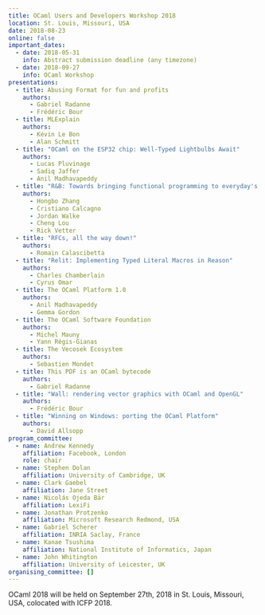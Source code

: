 ```yaml
---
title: OCaml Users and Developers Workshop 2018
location: St. Louis, Missouri, USA
date: 2018-08-23
online: false
important_dates: 
  - date: 2018-05-31
    info: Abstract submission deadline (any timezone)
  - date: 2018-09-27
    info: OCaml Workshop
presentations: 
  - title: Abusing Format for fun and profits
    authors:
      - Gabriel Radanne
      - Frédéric Bour
  - title: MLExplain
    authors: 
      - Kévin Le Bon
      - Alan Schmitt
  - title: "OCaml on the ESP32 chip: Well-Typed Lightbulbs Await"
    authors: 
      - Lucas Pluvinage
      - Sadiq Jaffer
      - Anil Madhavapeddy
  - title: "R&B: Towards bringing functional programming to everyday's web programmer"
    authors: 
      - Hongbo Zhang
      - Cristiano Calcagno
      - Jordan Walke
      - Cheng Lou
      - Rick Vetter
  - title: "RFCs, all the way down!"
    authors:
      - Romain Calascibetta
  - title: "Relit: Implementing Typed Literal Macros in Reason"
    authors: 
      - Charles Chamberlain
      - Cyrus Omar
  - title: The OCaml Platform 1.0
    authors:
      - Anil Madhavapeddy
      - Gemma Gordon
  - title: The OCaml Software Foundation
    authors: 
      - Michel Mauny
      - Yann Régis-Gianas
  - title: The Vecosek Ecosystem
    authors:
      - Sebastien Mondet
  - title: This PDF is an OCaml bytecode
    authors:
      - Gabriel Radanne
  - title: "Wall: rendering vector graphics with OCaml and OpenGL"
    authors:
      - Frédéric Bour
  - title: "Winning on Windows: porting the OCaml Platform"
    authors:
      - David Allsopp
program_committee: 
  - name: Andrew Kennedy
    affiliation: Facebook, London
    role: chair
  - name: Stephen Dolan
    affiliation: University of Cambridge, UK
  - name: Clark Gaebel
    affiliation: Jane Street
  - name: Nicolás Ojeda Bär
    affiliation: LexiFi
  - name: Jonathan Protzenko
    affiliation: Microsoft Research Redmond, USA
  - name: Gabriel Scherer
    affiliation: INRIA Saclay, France
  - name: Kanae Tsushima
    affiliation: National Institute of Informatics, Japan
  - name: John Whitington
    affiliation: University of Leicester, UK
organising_committee: []
---
```


OCaml 2018 will be held on September 27th, 2018 in St. Louis, Missouri, USA, colocated with ICFP 2018.